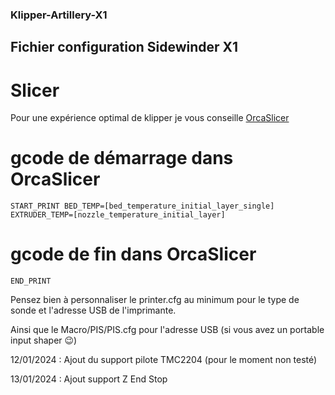 ### Klipper-Artillery-X1
## Fichier configuration Sidewinder X1

# Slicer
Pour une expérience optimal de klipper je vous conseille [OrcaSlicer](https://github.com/SoftFever/OrcaSlicer/releases)

# gcode de démarrage dans OrcaSlicer
```
START_PRINT BED_TEMP=[bed_temperature_initial_layer_single] EXTRUDER_TEMP=[nozzle_temperature_initial_layer]
```
# gcode de fin dans OrcaSlicer
```
END_PRINT
```

Pensez bien à personnaliser le printer.cfg au minimum pour le type de sonde et l'adresse USB de l'imprimante.

Ainsi que le Macro/PIS/PIS.cfg pour l'adresse USB (si vous avez un portable input shaper 😉)

12/01/2024 : Ajout du support pilote TMC2204 (pour le moment non testé)

13/01/2024 : Ajout support Z End Stop
